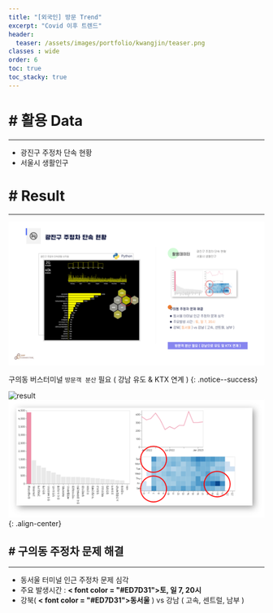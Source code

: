 ```yaml
---
title: "[외국인] 방문 Trend"
excerpt: "Covid 이후 트렌드"
header:
  teaser: /assets/images/portfolio/kwangjin/teaser.png
classes : wide
order: 6
toc: true
toc_stacky: true
---
```


# # 활용 Data
---
* 광진구 주정차 단속 현황 
* 서울시 생활인구


# # Result
---

![result](/assets/images/portfolio/kwangjin/result.png)

구의동 버스터미널 `방문객 분산` 필요 ( 강남 유도 & KTX 연계 )
{: .notice--success}

![result](/assets/images/portfolio/kwangjin/teaser.png)
![result](/assets/images/portfolio/kwangjin/guee.png){: .align-center}

## # 구의동 주정차 문제 해결
---
* 동서울 터미널 인근 주정차 문제 심각
* 주요 발생시간 : **< font color = "#ED7D31">토, 일 7, 20시</font>**
* 강북( **< font color = "#ED7D31">동서울</font>** ) vs 강남 ( 고속, 센트럴, 남부 )

